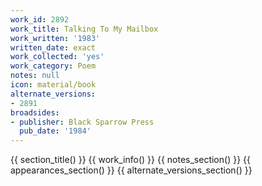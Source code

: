 ```yaml
---
work_id: 2892
work_title: Talking To My Mailbox
work_written: '1983'
written_date: exact
work_collected: 'yes'
work_category: Poem
notes: null
icon: material/book
alternate_versions:
- 2891
broadsides:
- publisher: Black Sparrow Press
  pub_date: '1984'
---
```


{{ section_title() }}
{{ work_info() }}
{{ notes_section() }}
{{ appearances_section() }}
{{ alternate_versions_section() }}